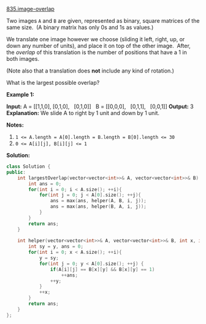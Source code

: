 [835.image-overlap](https://leetcode.com/problems/image-overlap/)  

Two images `A` and `B` are given, represented as binary, square matrices of the same size.  (A binary matrix has only 0s and 1s as values.)

We translate one image however we choose (sliding it left, right, up, or down any number of units), and place it on top of the other image.  After, the _overlap_ of this translation is the number of positions that have a 1 in both images.

(Note also that a translation does **not** include any kind of rotation.)

What is the largest possible overlap?

**Example 1:**

**Input:** A = \[\[1,1,0\],
            \[0,1,0\],
            \[0,1,0\]\]
       B = \[\[0,0,0\],
            \[0,1,1\],
            \[0,0,1\]\]
**Output:** 3
**Explanation:** We slide A to right by 1 unit and down by 1 unit.

**Notes:** 

1.  `1 <= A.length = A[0].length = B.length = B[0].length <= 30`
2.  `0 <= A[i][j], B[i][j] <= 1`  



**Solution:**  

```cpp
class Solution {
public:
    int largestOverlap(vector<vector<int>>& A, vector<vector<int>>& B) {
        int ans = 0;
        for(int i = 0; i < A.size(); ++i){
            for(int j = 0; j < A[0].size(); ++j){
                ans = max(ans, helper(A, B, i, j));
                ans = max(ans, helper(B, A, i, j));
            }
        }
        return ans;
    }
    
    int helper(vector<vector<int>>& A, vector<vector<int>>& B, int x, int y) {
        int sy = y, ans = 0;
        for(int i = 0; x < A.size(); ++i){
            y = sy;
            for(int j = 0; y < A[0].size(); ++j) {
                if(A[i][j] == B[x][y] && B[x][y] == 1)
                    ++ans;
                ++y;
            }
            ++x;
        }
        return ans;
    }
};
```
      